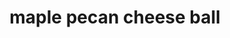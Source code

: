 ---
servings: 6-8 servings
notes:
directions: |-
  * Melt butter in a medium-sized pan on medium heat. once butter begins to bubble, add pecans, brown sugar, and 1 teaspoon kosher salt
  * Cook for 5 minutes, stirring frequently
  * Pour pecans onto a sheet of parchment paper and spread evenly to cool
  * Transfer cooled candied pecans to a food processor and pulse until chopped into small pieces. If you do not have a food processor, place nuts into a plastic bag and crush them with a rolling pin or kitchen mallet
  * Pour crushed nuts onto a plate or into a bowl
  * In a small bowl, mix room temperature cream cheese with onion powder, garlic powder, mustard powder, and 1 ½ tablespoons maple syrup until well combined
  * Gather cheese and roll into a ball
  * Roll cheese ball into the nut mixture until cheese is covered with candied pecans
  * To serve, place cheese ball in the center of a serving plate and drizzle it with remaining 1½ teaspoons maple syrup.
  * Surround maple pecan cheese ball with a variety of crackers or toasted pieces of bread
ingredients: |-
  * 1 (8oz) package cream cheese, softened
  * 1 cup whole pecans (or walnuts)
  * 1 tablespoon unsalted butter
  * 3 tablespoons brown sugar
  * 1 teaspoon kosher salt
  * ½ teaspoon garlic powder
  * ½ teaspoon onion powder
  * ½ teaspoon mustard powder
  * 3 tablespoons maple syrup, divided
rating: 5
ease: easy
category: appetizer
subcategory: ['cheese']
href: 'https://12tomatoes.com/maple-pecan-cheese-ball/'
totalTime: 20 mins
cookTime:
prepTime:
title: maple pecan cheese ball
path: /maple-pecan-cheese-ball
---
